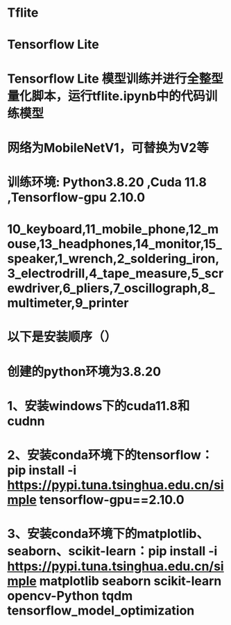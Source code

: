 # Tflite
# Tensorflow Lite
 
 # Tensorflow Lite 模型训练并进行全整型量化脚本，运行tflite.ipynb中的代码训练模型
 # 网络为MobileNetV1，可替换为V2等

 # 训练环境: Python3.8.20 ,Cuda 11.8 ,Tensorflow-gpu 2.10.0

# 10_keyboard,11_mobile_phone,12_mouse,13_headphones,14_monitor,15_speaker,1_wrench,2_soldering_iron,3_electrodrill,4_tape_measure,5_screwdriver,6_pliers,7_oscillograph,8_multimeter,9_printer

# 以下是安装顺序（）
# 创建的python环境为3.8.20

# 1、安装windows下的cuda11.8和cudnn
# 2、安装conda环境下的tensorflow：pip install -i https://pypi.tuna.tsinghua.edu.cn/simple tensorflow-gpu==2.10.0
# 3、安装conda环境下的matplotlib、seaborn、scikit-learn：pip install -i https://pypi.tuna.tsinghua.edu.cn/simple matplotlib seaborn scikit-learn opencv-Python tqdm tensorflow_model_optimization